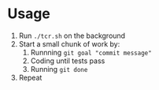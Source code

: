 # Usage

1. Run `./tcr.sh` on the background
2. Start a small chunk of work by:
   1. Runnning `git goal "commit message"`
   2. Coding until tests pass
   3. Running `git done`
3. Repeat
